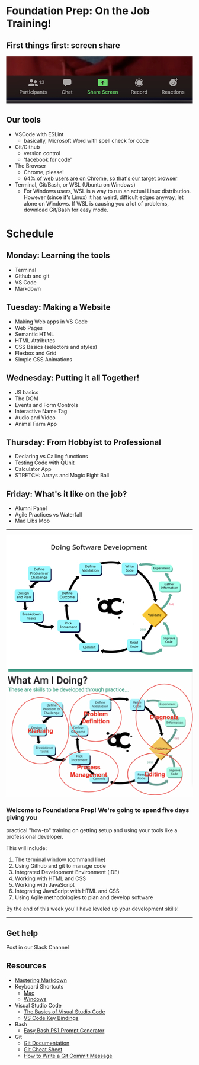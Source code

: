 # Foundation Prep: On the Job Training!

##  First things first: screen share
![](./screen-share.png)

## Our tools
- VSCode with ESLint
  - basically, Microsoft Word with spell check for code
- Git/Github
  - version control
  - 'facebook for code'
- The Browser
  - Chrome, please! 
  - [64% of web users are on Chrome, so that's our target browser](https://gs.statcounter.com/)
- Terminal, Git/Bash, or WSL (Ubuntu on Windows)
  - For Windows users, WSL is a way to run an actual Linux distribution. However (since it's Linux) it has weird, difficult edges anyway, let alone on Windows. If WSL is causing you a lot of problems, download Git/Bash for easy mode.

# Schedule
## Monday: Learning the tools
- Terminal
- Github and git
- VS Code
- Markdown

## Tuesday: Making a Website
 - Making Web apps in VS Code
 - Web Pages
 - Semantic HTML
 - HTML Attributes 
 - CSS Basics (selectors and styles)
 - Flexbox and Grid
 - Simple CSS Animations

## Wednesday: Putting it all Together!
 - JS basics
 - The DOM 
 - Events and Form Controls
 - Interactive Name Tag
 - Audio and Video
 - Animal Farm App

## Thursday: From Hobbyist to Professional
  - Declaring vs Calling functions
  - Testing Code with QUnit
  - Calculator App
  - STRETCH: Arrays and Magic Eight Ball

## Friday: What's it like on the job?
  - Alumni Panel
  - Agile Practices vs Waterfall
  - Mad Libs Mob

---

![Doing Sofware Development](./doing-sw-dev.png)
![](./planning.png)

### Welcome to Foundations Prep! We're going to spend five days giving you
practical "how-to" training on getting setup and using your tools like a
professional developer. 

This will include:
1. The terminal window (command line) 
1. Using Github and git to manage code
1. Integrated Development Environment (IDE)
1. Working with HTML and CSS
1. Working with JavaScript
1. Integrating JavaScript with HTML and CSS
1. Using Agile methodologies to plan and develop software

By the end of this week you'll have leveled up your development skills!

---


## Get help

Post in our Slack Channel


## Resources
* [Mastering Markdown](https://guides.github.com/features/maining-markdown/)
* Keyboard Shortcuts
  * [Mac](http://www.danrodney.com/mac/)
  * [Windows](http://www.hongkiat.com/blog/100-keyboard-shortcuts-windows/)
* Visual Studio Code
  * [The Basics of Visual Studio Code](https://code.visualstudio.com/Docs/editor/codebasics)
  * [VS Code Key Bindings](http://www.hongkiat.com/blog/key-binding-management-visual-studio-code/)
* Bash
  * [Easy Bash PS1 Prompt Generator](https://ezprompt.net)
* Git
  * [Git Documentation](https://git-scm.com/docs)
  * [Git Cheat Sheet](https://www.git-tower.com/blog/git-cheat-sheet/)
  * [How to Write a Git Commit Message](http://chris.beams.io/posts/git-commit/)
